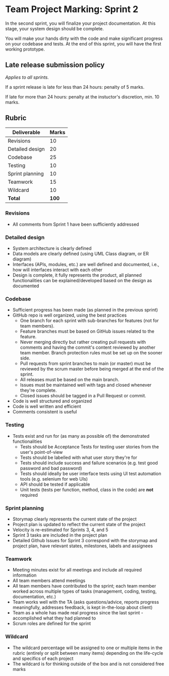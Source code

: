 # Team Project Marking: Sprint 2

In the second sprint, you will finalize your project documentation. At this stage, your system design should be complete. 

You will make your hands dirty with the code and make significant progress on your codebase and tests. At the end of this sprint, you will have the first working prototype.

## Late release submission policy

_Applies to all sprints._

If a sprint release is late for less than 24 hours: penalty of 5 marks.

If late for more than 24 hours: penalty at the instuctor's discretion, min. 10 marks.

## Rubric

| Deliverable     | Marks   |
| --------------- | ------- |
| Revisions       | 10      |
| Detailed design | 20      |
| Codebase        | 25      |
| Testing         | 10      |
| Sprint planning | 10      |
| Teamwork        | 15      |
| Wildcard        | 10      |
| **Total**       | **100** |

### Revisions

* All comments from Sprint 1 have been sufficiently addressed

### Detailed design

* System architecture is clearly defined
* Data models are clearly defined (using UML Class diagram, or ER diagram)
* Interfaces (APIs, modules, etc.) are well defined and documented, i.e., how will interfaces interact with each other
* Design is complete, it fully represents the product, all planned functionalities can be explained/developed based on the design as documented

### Codebase

* Sufficient progress has been made (as planned in the previous sprint)
* GitHub repo is well organized, using the best practices
    * One branch for each sprint with sub-branches for features (not for team members).
    * Feature branches must be based on GitHub issues related to the feature.
    * Never merging directly but rather creating pull requests with comments and having the commit's content reviewed by another team member. Branch protection rules must be set up on the sooner side.
    * Pull requests from sprint branches to main (or master) must be reviewed by the scrum master before being merged at the end of the sprint.
    * All releases must be based on the main branch.
    * Issues must be maintained well with tags and closed whenever they're complete.
    * Closed issues should be tagged in a Pull Request or commit.
* Code is well structured and organized
* Code is well written and efficient
* Comments consistent is useful

### Testing

* Tests exist and run for (as many as possible of) the demonstrated functionalities
    * Tests should be Acceptance Tests for testing user stories from the user's point-of-view
    * Tests should be labelled with what user story they're for
    * Tests should include success and failure scenarios (e.g. test good password and bad password)
    * Tests should ideally be user interface tests using UI test automation tools (e.g. selenium for web UIs)
    * API should be tested if applicable
    * Unit tests (tests per function, method, class in the code) are **not** required

### Sprint planning

* Storymap clearly represents the current state of the project
* Project plan is updated to reflect the current state of the project
* Velocity is re-estimated for Sprints 3, 4, and 5
* Sprint 3 tasks are included in the project plan
* Detailed Github Issues for Sprint 3 correspond with the storymap and project plan, have relevant states, milestones, labels and assignees

### Teamwork

* Meeting minutes exist for all meetings and include all required information
* All team members attend meetings
* All team members have contributed to the sprint; each team member worked across multiple types of tasks (management, coding, testing, documentation, etc.)
* Team works well with the TA (asks questions/advice, reports progress meaningfully, addresses feedback, is kept in-the-loop about client)
* Team as a whole has made real progress since the last sprint - accomplished what they had planned to
* Scrum roles are defined for the sprint

### Wildcard

* The wildcard percentage will be assigned to one or multiple items in the rubric (entirely or split between many items) depending on the life-cycle and specifics of each project
* The wildcard is for thinking outside of the box and is not considered free marks
